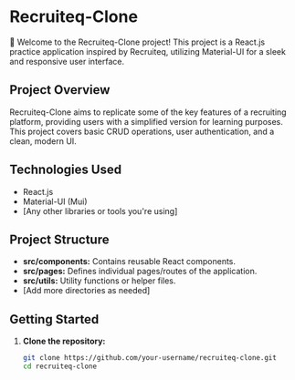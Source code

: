 # Recruiteq-Clone

🚀 Welcome to the Recruiteq-Clone project! This project is a React.js practice application inspired by Recruiteq, utilizing Material-UI for a sleek and responsive user interface.

## Project Overview

Recruiteq-Clone aims to replicate some of the key features of a recruiting platform, providing users with a simplified version for learning purposes. This project covers basic CRUD operations, user authentication, and a clean, modern UI.

## Technologies Used

- React.js
- Material-UI (Mui)
- [Any other libraries or tools you're using]

## Project Structure

- **src/components:** Contains reusable React components.
- **src/pages:** Defines individual pages/routes of the application.
- **src/utils:** Utility functions or helper files.
- [Add more directories as needed]

## Getting Started

1. **Clone the repository:**
   ```bash
   git clone https://github.com/your-username/recruiteq-clone.git
   cd recruiteq-clone

